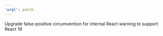 ```yaml
---
'urql': patch
---
```


Upgrade false-positive circumvention for internal React warning to support React 19
